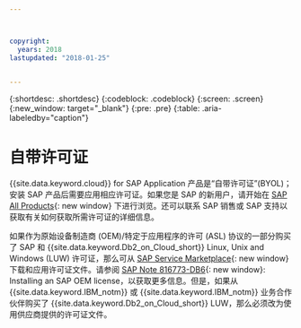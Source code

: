 ```yaml
---



copyright:
  years: 2018
lastupdated: "2018-01-25"


---
```


{:shortdesc: .shortdesc}
{:codeblock: .codeblock}
{:screen: .screen}
{:new_window: target="_blank"}
{:pre: .pre}
{:table: .aria-labeledby="caption"}


# 自带许可证

{{site.data.keyword.cloud}} for SAP Application 产品是“自带许可证”(BYOL)；安装 SAP 产品后需要应用相应许可证。如果您是 SAP 的新用户，请开始在 [SAP All Products](https://go.sap.com/solution.html){: new window} 下进行浏览。还可以联系 SAP 销售或 SAP 支持以获取有关如何获取所需许可证的详细信息。

如果作为原始设备制造商 (OEM)/特定于应用程序的许可 (ASL) 协议的一部分购买了 SAP 和 {{site.data.keyword.Db2_on_Cloud_short}} Linux, Unix and Windows (LUW) 许可证，那么可从 [SAP Service Marketplace](https://websmp201.sap-ag.de/){: new window} 下载和应用许可证文件。请参阅 [SAP Note 816773-DB6](https://launchpad.support.sap.com/#/notes/816773){: new window}: Installing an SAP OEM license，以获取更多信息。但是，如果从 {{site.data.keyword.IBM_notm}} 或 {{site.data.keyword.IBM_notm}} 业务合作伙伴购买了 {{site.data.keyword.Db2_on_Cloud_short}} LUW，那么必须改为使用供应商提供的许可证文件。
